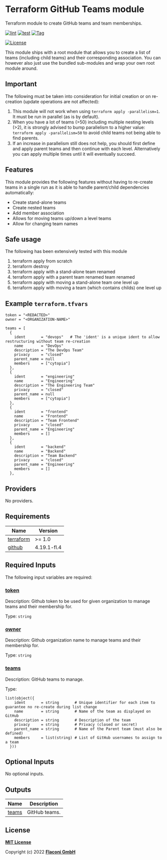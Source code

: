 # Terraform GitHub Teams module

Terraform module to create GitHub teams and team memberships.

[![lint](https://github.com/flaconi/terraform-github-team/workflows/lint/badge.svg)](https://github.com/flaconi/terraform-github-team/actions?query=workflow%3Alint)
[![test](https://github.com/flaconi/terraform-github-team/workflows/test/badge.svg)](https://github.com/flaconi/terraform-github-team/actions?query=workflow%3Atest)
[![Tag](https://img.shields.io/github/tag/flaconi/terraform-github-team.svg)](https://github.com/flaconi/terraform-github-team/releases)

[![License](https://img.shields.io/badge/license-MIT-blue.svg)](https://opensource.org/licenses/MIT)

This module ships with a root module that allows you to create a list of teams (including child teams) and their corresponding association.
You can however also just use the bundled sub-modules and wrap your own root module around.


## Important

The following must be taken into consideration for initial creation or on re-creation (update operations are not affected):

1. This module will not work when using `terraform apply -parallelism=1`. It must be run in parallel (as is by default).
2. When you have a lot of teams (>50) including multiple nesting levels (>2), it is strongly advised to bump parallelism to a higher value: `terraform apply -parallelism=50` to avoid child teams not being able to find parents.
3. If an increase in parallelism still does not help, you should first define and apply parent teams and then continue with each level. Alternatively you can apply multiple times until it will eventually succeed.


## Features

This module provides the following features without having to re-create teams in a single run as it is able to handle parent/child dependencies automatically:

* Create stand-alone teams
* Create nested teams
* Add member association
* Allows for moving teams up/down a level teams
* Allow for changing team names


## Safe usage

The following has been extensively tested with this module

1. terraform apply from scratch
2. terraform destroy
3. terraform apply with a stand-alone team renamed
4. terraform apply with a parent team renamed team renamed
5. terraform apply with moving a stand-alone team one level up
6. terraform apply with moving a team (which contains childs) one level up


## Example `terraform.tfvars`

```hcl
token = "<REDACTED>"
owner = "<ORGANIZATION-NAME>"

teams = [
  {
    ident       = "devops"   # The 'ident' is a unique ident to allow restructuring without team re-creation
    name        = "DevOps"
    description = "The DevOps Team"
    privacy     = "closed"
    parent_name = null
    members     = ["cytopia"]
  },
  {
    ident       = "engineering"
    name        = "Engineering"
    description = "The Engineering Team"
    privacy     = "closed"
    parent_name = null
    members     = ["cytopia"]
  },
  {
    ident       = "frontend"
    name        = "Frontend"
    description = "Team Frontend"
    privacy     = "closed"
    parent_name = "Engineering"
    members     = []
  },
  {
    ident       = "backend"
    name        = "Backend"
    description = "Team Backend"
    privacy     = "closed"
    parent_name = "Engineering"
    members     = []
  },
```

<!-- TFDOCS_HEADER_START -->


<!-- TFDOCS_HEADER_END -->

<!-- TFDOCS_PROVIDER_START -->
## Providers

No providers.

<!-- TFDOCS_PROVIDER_END -->

<!-- TFDOCS_REQUIREMENTS_START -->
## Requirements

| Name | Version |
|------|---------|
| <a name="requirement_terraform"></a> [terraform](#requirement\_terraform) | >= 1.0 |
| <a name="requirement_github"></a> [github](#requirement\_github) | 4.19.1-fl.4 |

<!-- TFDOCS_REQUIREMENTS_END -->

<!-- TFDOCS_INPUTS_START -->
## Required Inputs

The following input variables are required:

### <a name="input_token"></a> [token](#input\_token)

Description: Github token to be used for given organization to manage teams and their membership for.

Type: `string`

### <a name="input_owner"></a> [owner](#input\_owner)

Description: Github organization name to manage teams and their membership for.

Type: `string`

### <a name="input_teams"></a> [teams](#input\_teams)

Description: GitHub teams to manage.

Type:

```hcl
list(object({
    ident       = string       # Unique identifier for each item to guarantee no re-create during list change
    name        = string       # Name of the team as displayed on GitHub
    description = string       # Description of the team
    privacy     = string       # Privacy (closed or secret)
    parent_name = string       # Name of the Parent team (must also be defined)
    members     = list(string) # List of GitHub usernames to assign to a team
  }))
```

## Optional Inputs

No optional inputs.

<!-- TFDOCS_INPUTS_END -->

<!-- TFDOCS_OUTPUTS_START -->
## Outputs

| Name | Description |
|------|-------------|
| <a name="output_teams"></a> [teams](#output\_teams) | GitHub teams. |

<!-- TFDOCS_OUTPUTS_END -->

## License

**[MIT License](LICENSE)**

Copyright (c) 2022 **[Flaconi GmbH](https://github.com/flaconi)**
